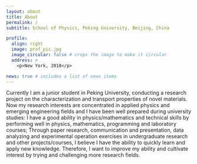 ```yaml
---
layout: about
title: About
permalink: /
subtitle: School of Physics, Peking University, Beijing, China

profile:
  align: right
  image: prof_pic.jpg
  image_circular: false # crops the image to make it circular
  address: >
    <p>New York, 2018</p>

news: true # includes a list of news items
---
```


Currently I am a junior student in Peking University, conducting a research project on the characterization and transport properties of novel materials. Now my research interests are concentrated in applied physics and emerging engineering fields and I have been well prepared during university studies: I have a good ability in physics/mathematics and technical skills by performing well in physics, mathematics, programming and laboratory courses; Through paper research, communication and presentation, data analyzing and experimental operation exercises in undergraduate research and other projects/courses, I believe I have the ability to quickly learn and apply new knowledge. Therefore, I want to improve my ability and cultivate interest by trying and challenging more research fields.
